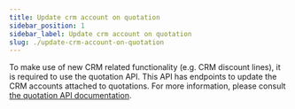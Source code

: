 ```yaml
---
title: Update crm account on quotation
sidebar_position: 1
sidebar_label: Update crm account on quotation
slug: ./update-crm-account-on-quotation
---
```


To make use of new CRM related functionality (e.g. CRM discount lines),
it is required to use the quotation API. This API has endpoints to
update the CRM accounts attached to quotations. For more information,
please consult [the quotation API documentation](/docs/apis/quotation-api).


